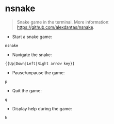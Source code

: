 # nsnake

> Snake game in the terminal.
> More information: <https://github.com/alexdantas/nsnake>.

- Start a snake game:

`nsnake`

- Navigate the snake:

`{{Up|Down|Left|Right arrow key}}`

- Pause/unpause the game:

`p`

- Quit the game:

`q`

- Display help during the game:

`h`
